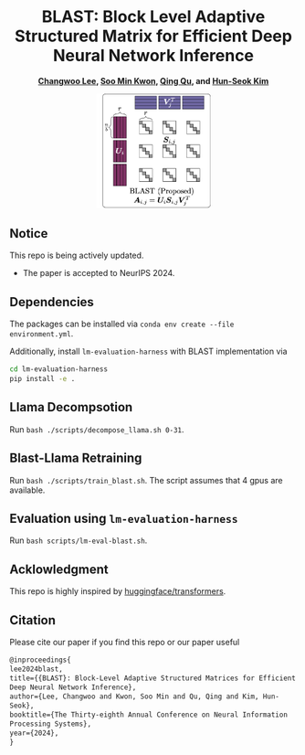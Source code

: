 <div align="center">
 
# BLAST: Block Level Adaptive Structured Matrix for Efficient Deep Neural Network Inference

**[Changwoo Lee](http://changwoolee.github.io), [Soo Min Kwon](https://soominkwon.github.io), [Qing Qu](https://qingqu.engin.umich.edu), and [Hun-Seok Kim](https://kim.engin.umich.edu)**

<img src="https://github.com/changwoolee/BLAST/blob/main/imgs/blast.png?raw=true" alt="blast" width="200"/>

</div>

## Notice
This repo is being actively updated.
* The paper is accepted to NeurIPS 2024.

## Dependencies

The packages can be installed via `conda env create --file environment.yml`.

Additionally, install `lm-evaluation-harness` with BLAST implementation via 
```bash
cd lm-evaluation-harness
pip install -e .
```

## Llama Decompsotion

Run `bash ./scripts/decompose_llama.sh 0-31`.

## Blast-Llama Retraining
Run `bash ./scripts/train_blast.sh`. The script assumes that 4 gpus are available.

## Evaluation using `lm-evaluation-harness`
Run `bash scripts/lm-eval-blast.sh`.


## Acklowledgment

This repo is highly inspired by [huggingface/transformers](https://github.com/huggingface/transformers/tree/main).

## Citation

Please cite our paper if you find this repo or our paper useful
```
@inproceedings{
lee2024blast,
title={{BLAST}: Block-Level Adaptive Structured Matrices for Efficient Deep Neural Network Inference},
author={Lee, Changwoo and Kwon, Soo Min and Qu, Qing and Kim, Hun-Seok},
booktitle={The Thirty-eighth Annual Conference on Neural Information Processing Systems},
year={2024},
}
```

